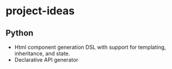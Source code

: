 # project-ideas

## Python
* Html component generation DSL with support for templating, inheritance, and state.
* Declarative API generator
